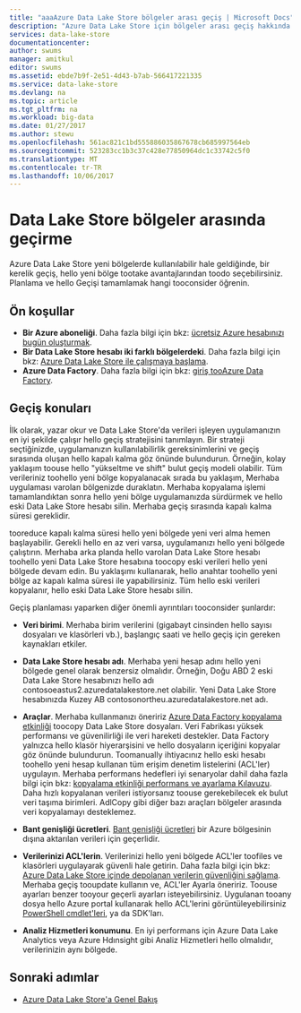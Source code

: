 ```yaml
---
title: "aaaAzure Data Lake Store bölgeler arası geçiş | Microsoft Docs"
description: "Azure Data Lake Store için bölgeler arası geçiş hakkında bilgi edinin."
services: data-lake-store
documentationcenter: 
author: swums
manager: amitkul
editor: swums
ms.assetid: ebde7b9f-2e51-4d43-b7ab-566417221335
ms.service: data-lake-store
ms.devlang: na
ms.topic: article
ms.tgt_pltfrm: na
ms.workload: big-data
ms.date: 01/27/2017
ms.author: stewu
ms.openlocfilehash: 561ac821c1bd555886035867678cb685997564eb
ms.sourcegitcommit: 523283cc1b3c37c428e77850964dc1c33742c5f0
ms.translationtype: MT
ms.contentlocale: tr-TR
ms.lasthandoff: 10/06/2017
---
```

# <a name="migrate-data-lake-store-across-regions"></a>Data Lake Store bölgeler arasında geçirme

Azure Data Lake Store yeni bölgelerde kullanılabilir hale geldiğinde, bir kerelik geçiş, hello yeni bölge tootake avantajlarından toodo seçebilirsiniz. Planlama ve hello Geçişi tamamlamak hangi tooconsider öğrenin.

## <a name="prerequisites"></a>Ön koşullar

* **Bir Azure aboneliği**. Daha fazla bilgi için bkz: [ücretsiz Azure hesabınızı bugün oluşturmak](https://azure.microsoft.com/pricing/free-trial/).
* **Bir Data Lake Store hesabı iki farklı bölgelerdeki**. Daha fazla bilgi için bkz: [Azure Data Lake Store ile çalışmaya başlama](data-lake-store-get-started-portal.md).
* **Azure Data Factory**. Daha fazla bilgi için bkz: [giriş tooAzure Data Factory](../data-factory/data-factory-introduction.md).


## <a name="migration-considerations"></a>Geçiş konuları

İlk olarak, yazar okur ve Data Lake Store'da verileri işleyen uygulamanızın en iyi şekilde çalışır hello geçiş stratejisini tanımlayın. Bir strateji seçtiğinizde, uygulamanızın kullanılabilirlik gereksinimlerini ve geçiş sırasında oluşan hello kapalı kalma göz önünde bulundurun. Örneğin, kolay yaklaşım toouse hello "yükseltme ve shift" bulut geçiş modeli olabilir. Tüm verileriniz toohello yeni bölge kopyalanacak sırada bu yaklaşım, Merhaba uygulaması varolan bölgenizde duraklatın. Merhaba kopyalama işlemi tamamlandıktan sonra hello yeni bölge uygulamanızda sürdürmek ve hello eski Data Lake Store hesabı silin. Merhaba geçiş sırasında kapalı kalma süresi gereklidir.

tooreduce kapalı kalma süresi hello yeni bölgede yeni veri alma hemen başlayabilir. Gerekli hello en az veri varsa, uygulamanızı hello yeni bölgede çalıştırın. Merhaba arka planda hello varolan Data Lake Store hesabı toohello yeni Data Lake Store hesabına toocopy eski verileri hello yeni bölgede devam edin. Bu yaklaşımı kullanarak, hello anahtar toohello yeni bölge az kapalı kalma süresi ile yapabilirsiniz. Tüm hello eski verileri kopyalanır, hello eski Data Lake Store hesabı silin.

Geçiş planlaması yaparken diğer önemli ayrıntıları tooconsider şunlardır:

* **Veri birimi**. Merhaba birim verilerini (gigabayt cinsinden hello sayısı dosyaları ve klasörleri vb.), başlangıç saati ve hello geçiş için gereken kaynakları etkiler.

* **Data Lake Store hesabı adı**. Merhaba yeni hesap adını hello yeni bölgede genel olarak benzersiz olmalıdır. Örneğin, Doğu ABD 2 eski Data Lake Store hesabınızı hello adı contosoeastus2.azuredatalakestore.net olabilir. Yeni Data Lake Store hesabınızda Kuzey AB contosonortheu.azuredatalakestore.net adı.

* **Araçlar**. Merhaba kullanmanızı öneririz [Azure Data Factory kopyalama etkinliği](../data-factory/data-factory-azure-datalake-connector.md) toocopy Data Lake Store dosyaları. Veri Fabrikası yüksek performansı ve güvenilirliği ile veri hareketi destekler. Data Factory yalnızca hello klasör hiyerarşisini ve hello dosyaların içeriğini kopyalar göz önünde bulundurun. Toomanually ihtiyacınız hello eski hesabı toohello yeni hesap kullanan tüm erişim denetim listelerini (ACL'ler) uygulayın. Merhaba performans hedefleri iyi senaryolar dahil daha fazla bilgi için bkz: [kopyalama etkinliği performans ve ayarlama Kılavuzu](../data-factory/data-factory-copy-activity-performance.md). Daha hızlı kopyalanan verileri istiyorsanız toouse gerekebilecek ek bulut veri taşıma birimleri. AdlCopy gibi diğer bazı araçları bölgeler arasında veri kopyalamayı desteklemez.  

* **Bant genişliği ücretleri**. [Bant genişliği ücretleri](https://azure.microsoft.com/en-us/pricing/details/bandwidth/) bir Azure bölgesinin dışına aktarılan verileri için geçerlidir.

* **Verilerinizi ACL'lerin**. Verilerinizi hello yeni bölgede ACL'ler toofiles ve klasörleri uygulayarak güvenli hale getirin. Daha fazla bilgi için bkz: [Azure Data Lake Store içinde depolanan verilerin güvenliğini sağlama](data-lake-store-secure-data.md). Merhaba geçiş tooupdate kullanın ve, ACL'ler Ayarla öneririz. Toouse ayarları benzer tooyour geçerli ayarları isteyebilirsiniz. Uygulanan tooany dosya hello Azure portal kullanarak hello ACL'lerini görüntüleyebilirsiniz [PowerShell cmdlet'leri](/powershell/module/azurerm.datalakestore/get-azurermdatalakestoreitempermission), ya da SDK'ları.  

* **Analiz Hizmetleri konumunu**. En iyi performans için Azure Data Lake Analytics veya Azure Hdınsight gibi Analiz Hizmetleri hello olmalıdır, verilerinizin aynı bölgede.  

## <a name="next-steps"></a>Sonraki adımlar
* [Azure Data Lake Store'a Genel Bakış](data-lake-store-overview.md)
